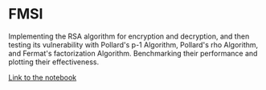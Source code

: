 # FMSI
Implementing the RSA algorithm for encryption and decryption, and then testing its vulnerability with Pollard's p-1 Algorithm, Pollard's rho Algorithm, and Fermat's factorization Algorithm.
Benchmarking their performance and plotting their effectiveness.

[Link to the notebook](Notebook.ipynb)


